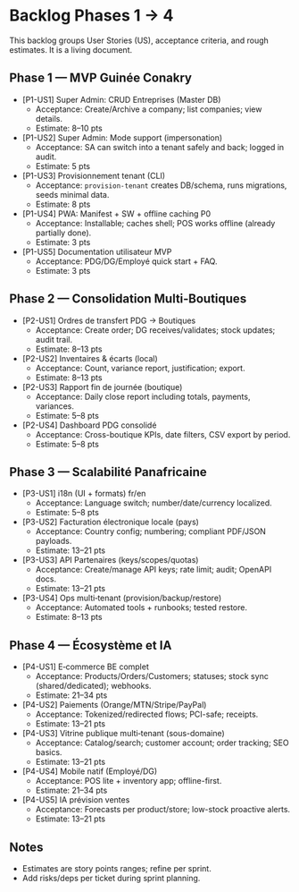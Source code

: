 # Backlog Phases 1 → 4

This backlog groups User Stories (US), acceptance criteria, and rough estimates. It is a living document.

## Phase 1 — MVP Guinée Conakry

- [P1-US1] Super Admin: CRUD Entreprises (Master DB)
  - Acceptance: Create/Archive a company; list companies; view details.
  - Estimate: 8–10 pts
- [P1-US2] Super Admin: Mode support (impersonation)
  - Acceptance: SA can switch into a tenant safely and back; logged in audit.
  - Estimate: 5 pts
- [P1-US3] Provisionnement tenant (CLI)
  - Acceptance: `provision-tenant` creates DB/schema, runs migrations, seeds minimal data.
  - Estimate: 8 pts
- [P1-US4] PWA: Manifest + SW + offline caching P0
  - Acceptance: Installable; caches shell; POS works offline (already partially done).
  - Estimate: 3 pts
- [P1-US5] Documentation utilisateur MVP
  - Acceptance: PDG/DG/Employé quick start + FAQ.
  - Estimate: 3 pts

## Phase 2 — Consolidation Multi‑Boutiques

- [P2-US1] Ordres de transfert PDG → Boutiques
  - Acceptance: Create order; DG receives/validates; stock updates; audit trail.
  - Estimate: 8–13 pts
- [P2-US2] Inventaires & écarts (local)
  - Acceptance: Count, variance report, justification; export.
  - Estimate: 8–13 pts
- [P2-US3] Rapport fin de journée (boutique)
  - Acceptance: Daily close report including totals, payments, variances.
  - Estimate: 5–8 pts
- [P2-US4] Dashboard PDG consolidé
  - Acceptance: Cross-boutique KPIs, date filters, CSV export by period.
  - Estimate: 5–8 pts

## Phase 3 — Scalabilité Panafricaine

- [P3-US1] i18n (UI + formats) fr/en
  - Acceptance: Language switch; number/date/currency localized.
  - Estimate: 5–8 pts
- [P3-US2] Facturation électronique locale (pays)
  - Acceptance: Country config; numbering; compliant PDF/JSON payloads.
  - Estimate: 13–21 pts
- [P3-US3] API Partenaires (keys/scopes/quotas)
  - Acceptance: Create/manage API keys; rate limit; audit; OpenAPI docs.
  - Estimate: 13–21 pts
- [P3-US4] Ops multi‑tenant (provision/backup/restore)
  - Acceptance: Automated tools + runbooks; tested restore.
  - Estimate: 8–13 pts

## Phase 4 — Écosystème et IA

- [P4-US1] E‑commerce BE complet
  - Acceptance: Products/Orders/Customers; statuses; stock sync (shared/dedicated); webhooks.
  - Estimate: 21–34 pts
- [P4-US2] Paiements (Orange/MTN/Stripe/PayPal)
  - Acceptance: Tokenized/redirected flows; PCI-safe; receipts.
  - Estimate: 13–21 pts
- [P4-US3] Vitrine publique multi‑tenant (sous-domaine)
  - Acceptance: Catalog/search; customer account; order tracking; SEO basics.
  - Estimate: 13–21 pts
- [P4-US4] Mobile natif (Employé/DG)
  - Acceptance: POS lite + inventory app; offline-first.
  - Estimate: 21–34 pts
- [P4-US5] IA prévision ventes
  - Acceptance: Forecasts per product/store; low-stock proactive alerts.
  - Estimate: 13–21 pts

## Notes
- Estimates are story points ranges; refine per sprint.
- Add risks/deps per ticket during sprint planning.
